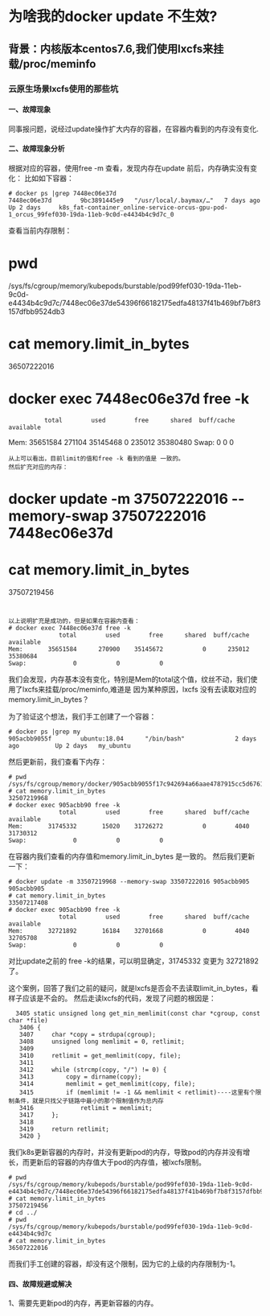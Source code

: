 # 为啥我的docker update 不生效?
## 背景：内核版本centos7.6,我们使用lxcfs来挂载/proc/meminfo
### 云原生场景lxcfs使用的那些坑

#### 一、故障现象
同事报问题，说经过update操作扩大内存的容器，在容器内看到的内存没有变化.

#### 二、故障现象分析
根据对应的容器，使用free -m 查看，发现内存在update 前后，内存确实没有变化：
比如如下容器：
```
# docker ps |grep 7448ec06e37d
7448ec06e37d        9bc3891445e9   "/usr/local/.baymax/…"   7 days ago       Up 2 days     k8s_fat-container_online-service-orcus-gpu-pod-1_orcus_99fef030-19da-11eb-9c0d-e4434b4c9d7c_0
```
查看当前内存限制：
# pwd
/sys/fs/cgroup/memory/kubepods/burstable/pod99fef030-19da-11eb-9c0d-e4434b4c9d7c/7448ec06e37de54396f66182175edfa48137f41b469bf7b8f3157dfbb9524db3
# cat memory.limit_in_bytes 
36507222016
# docker exec 7448ec06e37d free -k
              total        used        free      shared  buff/cache   available
Mem:       35651584      271104    35145468           0      235012    35380480
Swap:             0           0           0

```
从上可以看出，目前limit的值和free -k 看到的值是 一致的。
然后扩充对应的内存：
```
# docker update -m 37507222016 --memory-swap 37507222016 7448ec06e37d

# cat memory.limit_in_bytes 
37507219456
# 
```
以上说明扩充是成功的，但是如果在容器内查看：
# docker exec 7448ec06e37d free -k
              total        used        free      shared  buff/cache   available
Mem:       35651584      270900    35145672           0      235012    35380684
Swap:             0           0           0
```
我们会发现，内存基本没有变化，特别是Mem的total这个值，纹丝不动，我们使用了lxcfs来挂载/proc/meminfo,难道是
因为某种原因，lxcfs 没有去读取对应的 memory.limit_in_bytes？

为了验证这个想法，我们手工创建了一个容器：
```
# docker ps |grep my
905acbb9055f        ubuntu:18.04      "/bin/bash"              2 days ago          Up 2 days   my_ubuntu
```
然后更新前，我们查看下内存：
```
# pwd
/sys/fs/cgroup/memory/docker/905acbb9055f17c942694a66aae4787915cc5d676178b4817d613b3cd1ff9228
# cat memory.limit_in_bytes 
32507219968
# docker exec 905acbb90 free -k
              total        used        free      shared  buff/cache   available
Mem:       31745332       15020    31726272           0        4040    31730312
Swap:             0           0           0
```
在容器内我们查看的内存值和memory.limit_in_bytes 是一致的。
然后我们更新一下：
```
# docker update -m 33507219968 --memory-swap 33507222016 905acbb905
905acbb905
# cat memory.limit_in_bytes 
33507217408
# docker exec 905acbb90 free -k
              total        used        free      shared  buff/cache   available
Mem:       32721892       16184    32701668           0        4040    32705708
Swap:             0           0           0

```
对比update之前的 free -k的结果，可以明显确定，31745332 变更为 32721892 了。

这个案例，回答了我们之前的疑问，就是lxcfs是否会不去读取limit_in_bytes，看样子应该是不会的。
然后走读lxcfs的代码，发现了问题的根因是：
```
  3405 static unsigned long get_min_memlimit(const char *cgroup, const char *file)
   3406 {
   3407     char *copy = strdupa(cgroup);
   3408     unsigned long memlimit = 0, retlimit;
   3409 
   3410     retlimit = get_memlimit(copy, file);
   3411 
   3412     while (strcmp(copy, "/") != 0) {
   3413         copy = dirname(copy);
   3414         memlimit = get_memlimit(copy, file);
   3415         if (memlimit != -1 && memlimit < retlimit)----这里有个限制条件，就是只找父子链路中最小的那个限制值作为总内存
   3416             retlimit = memlimit;
   3417     };
   3418 
   3419     return retlimit;
   3420 }
```
我们k8s更新容器的内存时，并没有更新pod的内存，导致pod的内存并没有增长，而更新后的容器的内存值大于pod的内存值，被lxcfs限制。

```
# pwd
/sys/fs/cgroup/memory/kubepods/burstable/pod99fef030-19da-11eb-9c0d-e4434b4c9d7c/7448ec06e37de54396f66182175edfa48137f41b469bf7b8f3157dfbb9524db3
# cat memory.limit_in_bytes 
37507219456
# cd ../
# pwd
/sys/fs/cgroup/memory/kubepods/burstable/pod99fef030-19da-11eb-9c0d-e4434b4c9d7c
# cat memory.limit_in_bytes 
36507222016
```
而我们手工创建的容器，却没有这个限制，因为它的上级的内存限制为-1。

#### 四、故障规避或解决
1、需要先更新pod的内存，再更新容器的内存。
